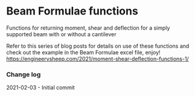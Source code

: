 # Beam Formulae functions
Functions for returning moment, shear and deflection for a simply supported beam with or without a cantilever

Refer to this series of blog posts for details on use of these functions and check out the example in the Beam Formulae excel file, enjoy!
https://engineervsheep.com/2021/moment-shear-deflection-functions-1/

### Change log

2021-02-03 - Initial commit
